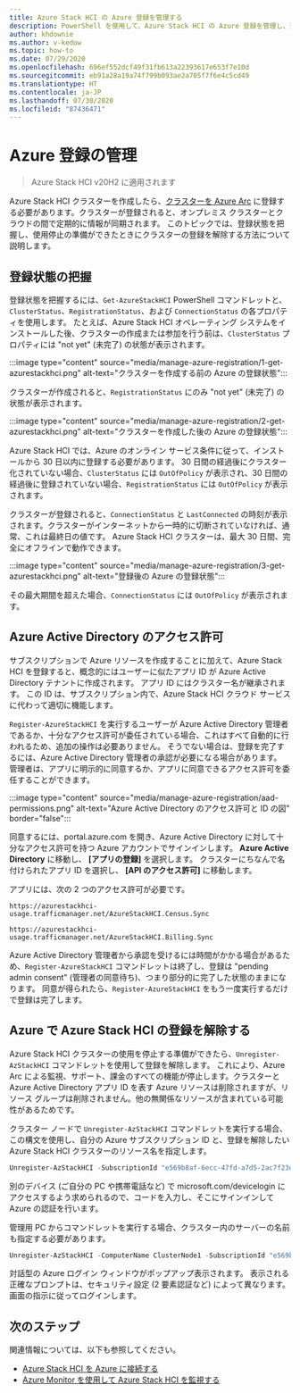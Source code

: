 ```yaml
---
title: Azure Stack HCI の Azure 登録を管理する
description: PowerShell を使用して、Azure Stack HCI の Azure 登録を管理し、登録状態を把握する方法。
author: khdownie
ms.author: v-kedow
ms.topic: how-to
ms.date: 07/29/2020
ms.openlocfilehash: 696ef552dcf49f31fb613a22393617e653f7e10d
ms.sourcegitcommit: eb91a28a19a74f799b093ae2a705f7f6e4c5cd49
ms.translationtype: HT
ms.contentlocale: ja-JP
ms.lasthandoff: 07/30/2020
ms.locfileid: "87436471"
---
```

# <a name="manage-azure-registration"></a>Azure 登録の管理

> Azure Stack HCI v20H2 に適用されます

Azure Stack HCI クラスターを作成したら、[クラスターを Azure Arc](../deploy/register-with-azure.md) に登録する必要があります。クラスターが登録されると、オンプレミス クラスターとクラウドの間で定期的に情報が同期されます。 このトピックでは、登録状態を把握し、使用停止の準備ができたときにクラスターの登録を解除する方法について説明します。

## <a name="understanding-registration-status"></a>登録状態の把握

登録状態を把握するには、`Get-AzureStackHCI` PowerShell コマンドレットと、`ClusterStatus`、`RegistrationStatus`、および `ConnectionStatus` の各プロパティを使用します。 たとえば、Azure Stack HCI オペレーティング システムをインストールした後、クラスターの作成または参加を行う前は、`ClusterStatus` プロパティには "not yet" (未完了) の状態が表示されます。

:::image type="content" source="media/manage-azure-registration/1-get-azurestackhci.png" alt-text="クラスターを作成する前の Azure の登録状態":::

クラスターが作成されると、`RegistrationStatus` にのみ "not yet" (未完了) の状態が表示されます。

:::image type="content" source="media/manage-azure-registration/2-get-azurestackhci.png" alt-text="クラスターを作成した後の Azure の登録状態":::

Azure Stack HCI では、Azure のオンライン サービス条件に従って、インストールから 30 日以内に登録する必要があります。 30 日間の経過後にクラスター化されていない場合、`ClusterStatus` には `OutOfPolicy` が表示され、30 日間の経過後に登録されていない場合、`RegistrationStatus` には `OutOfPolicy` が表示されます。

クラスターが登録されると、`ConnectionStatus` と `LastConnected` の時刻が表示されます。クラスターがインターネットから一時的に切断されていなければ、通常、これは最終日の値です。 Azure Stack HCI クラスターは、最大 30 日間、完全にオフラインで動作できます。

:::image type="content" source="media/manage-azure-registration/3-get-azurestackhci.png" alt-text="登録後の Azure の登録状態":::

その最大期間を超えた場合、`ConnectionStatus` には `OutOfPolicy` が表示されます。

## <a name="azure-active-directory-permissions"></a>Azure Active Directory のアクセス許可

サブスクリプションで Azure リソースを作成することに加えて、Azure Stack HCI を登録すると、概念的にはユーザーに似たアプリ ID が Azure Active Directory テナントに作成されます。 アプリ ID にはクラスター名が継承されます。 この ID は、サブスクリプション内で、Azure Stack HCI クラウド サービスに代わって適切に機能します。

`Register-AzureStackHCI` を実行するユーザーが Azure Active Directory 管理者であるか、十分なアクセス許可が委任されている場合、これはすべて自動的に行われるため、追加の操作は必要ありません。 そうでない場合は、登録を完了するには、Azure Active Directory 管理者の承認が必要になる場合があります。 管理者は、アプリに明示的に同意するか、アプリに同意できるアクセス許可を委任することができます。

:::image type="content" source="media/manage-azure-registration/aad-permissions.png" alt-text="Azure Active Directory のアクセス許可と ID の図" border="false":::

同意するには、portal.azure.com を開き、Azure Active Directory に対して十分なアクセス許可を持つ Azure アカウントでサインインします。 **Azure Active Directory** に移動し、 **[アプリの登録]** を選択します。 クラスターにちなんで名付けられたアプリ ID を選択し、 **[API のアクセス許可]** に移動します。

アプリには、次の 2 つのアクセス許可が必要です。

```http
https://azurestackhci-usage.trafficmanager.net/AzureStackHCI.Census.Sync

https://azurestackhci-usage.trafficmanager.net/AzureStackHCI.Billing.Sync
```

Azure Active Directory 管理者から承認を受けるには時間がかかる場合があるため、`Register-AzureStackHCI` コマンドレットは終了し、登録は "pending admin consent" (管理者の同意待ち)、つまり部分的に完了した状態のままになります。 同意が得られたら、`Register-AzureStackHCI` をもう一度実行するだけで登録は完了します。

## <a name="unregister-azure-stack-hci-with-azure"></a>Azure で Azure Stack HCI の登録を解除する

Azure Stack HCI クラスターの使用を停止する準備ができたら、`Unregister-AzStackHCI` コマンドレットを使用して登録を解除します。 これにより、Azure Arc による監視、サポート、課金のすべての機能が停止します。クラスターと Azure Active Directory アプリ ID を表す Azure リソースは削除されますが、リソース グループは削除されません。他の無関係なリソースが含まれている可能性があるためです。

クラスター ノードで `Unregister-AzStackHCI` コマンドレットを実行する場合、この構文を使用し、自分の Azure サブスクリプション ID と、登録を解除したい Azure Stack HCI クラスターのリソース名を指定します。

```PowerShell
Unregister-AzStackHCI -SubscriptionId "e569b8af-6ecc-47fd-a7d5-2ac7f23d8bfe" -ResourceName HCI001
```

別のデバイス (ご自分の PC や携帯電話など) で microsoft.com/devicelogin にアクセスするよう求められるので、コードを入力し、そこにサインインして Azure の認証を行います。

管理用 PC からコマンドレットを実行する場合、クラスター内のサーバーの名前も指定する必要があります。

```PowerShell
Unregister-AzStackHCI -ComputerName ClusterNode1 -SubscriptionId "e569b8af-6ecc-47fd-a7d5-2ac7f23d8bfe" -ResourceName HCI001
```

対話型の Azure ログイン ウィンドウがポップアップ表示されます。 表示される正確なプロンプトは、セキュリティ設定 (2 要素認証など) によって異なります。 画面の指示に従ってログインします。

## <a name="next-steps"></a>次のステップ

関連情報については、以下も参照してください。

- [Azure Stack HCI を Azure に接続する](../deploy/register-with-azure.md)
- [Azure Monitor を使用して Azure Stack HCI を監視する](azure-monitor.md)

